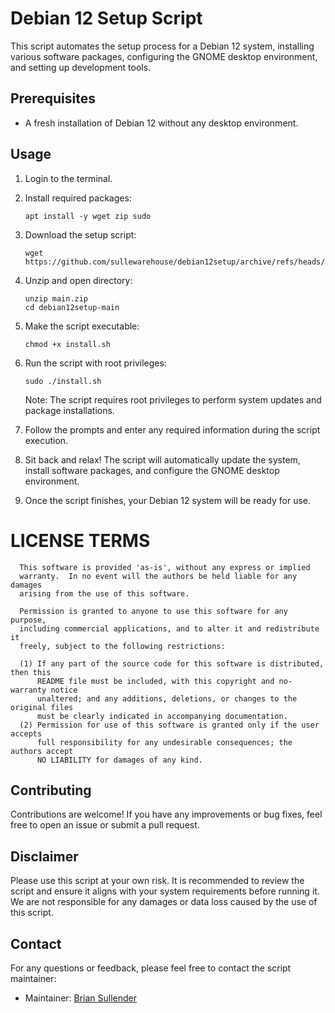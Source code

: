 # Debian 12 Setup Script

This script automates the setup process for a Debian 12 system, installing various software packages, configuring the GNOME desktop environment, and setting up development tools.

## Prerequisites

- A fresh installation of Debian 12 without any desktop environment.

## Usage

1. Login to the terminal.
2. Install required packages:
   ```shell
   apt install -y wget zip sudo
   ```
3. Download the setup script:
   ```shell
   wget https://github.com/sullewarehouse/debian12setup/archive/refs/heads/main.zip
   ```
4. Unzip and open directory:
   ```shell
   unzip main.zip
   cd debian12setup-main
   ```
5. Make the script executable:
   ```shell
   chmod +x install.sh
   ```
6. Run the script with root privileges:
   ```shell
   sudo ./install.sh
   ```
   Note: The script requires root privileges to perform system updates and package installations.

7. Follow the prompts and enter any required information during the script execution.

8. Sit back and relax! The script will automatically update the system, install software packages, and configure the GNOME desktop environment.

9. Once the script finishes, your Debian 12 system will be ready for use.

LICENSE TERMS
=============
```
  This software is provided 'as-is', without any express or implied
  warranty.  In no event will the authors be held liable for any damages
  arising from the use of this software.
  
  Permission is granted to anyone to use this software for any purpose,
  including commercial applications, and to alter it and redistribute it
  freely, subject to the following restrictions:
  
  (1) If any part of the source code for this software is distributed, then this
      README file must be included, with this copyright and no-warranty notice
      unaltered; and any additions, deletions, or changes to the original files
      must be clearly indicated in accompanying documentation.
  (2) Permission for use of this software is granted only if the user accepts
      full responsibility for any undesirable consequences; the authors accept
      NO LIABILITY for damages of any kind.
```

## Contributing

Contributions are welcome! If you have any improvements or bug fixes, feel free to open an issue or submit a pull request.

## Disclaimer

Please use this script at your own risk. It is recommended to review the script and ensure it aligns with your system requirements before running it. We are not responsible for any damages or data loss caused by the use of this script.

## Contact

For any questions or feedback, please feel free to contact the script maintainer:

- Maintainer: [Brian Sullender](https://github.com/b-sullender)

